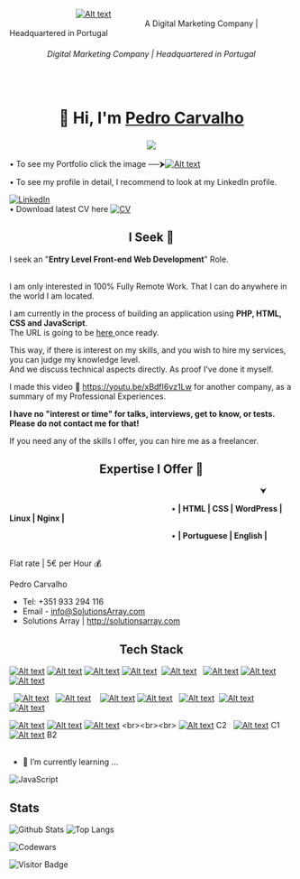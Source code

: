 &nbsp;&nbsp;&nbsp;&nbsp;&nbsp;&nbsp;&nbsp;&nbsp;&nbsp;&nbsp;&nbsp;&nbsp;&nbsp;&nbsp;&nbsp;&nbsp;&nbsp;&nbsp;&nbsp;&nbsp;&nbsp;&nbsp;&nbsp;&nbsp;&nbsp;&nbsp;&nbsp;&nbsp;&nbsp;&nbsp;[![Alt text](http://mixed.solutionsarray.com/wp-content/uploads/2023/10/SolutionsArray1.com_.png)](https://solutionsarray.com/)
<br>
&nbsp;&nbsp;&nbsp;&nbsp;&nbsp;&nbsp;&nbsp;&nbsp;&nbsp;&nbsp;&nbsp;&nbsp;&nbsp;&nbsp;&nbsp;&nbsp;&nbsp;&nbsp;&nbsp;&nbsp;&nbsp;&nbsp;&nbsp;&nbsp;&nbsp;&nbsp;&nbsp;&nbsp;&nbsp;&nbsp;&nbsp;&nbsp;&nbsp;&nbsp;&nbsp;&nbsp;&nbsp;&nbsp;&nbsp;&nbsp;&nbsp;&nbsp;&nbsp;&nbsp;&nbsp;&nbsp;&nbsp;&nbsp;&nbsp;&nbsp;&nbsp;&nbsp;&nbsp;&nbsp;&nbsp;&nbsp;&nbsp;&nbsp;&nbsp;&nbsp;&nbsp;A Digital Marketing Company | Headquartered in Portugal

<h6 align="center">Digital Marketing Company | Headquartered in Portugal</h6>

<br>
<h1 align="center">👋 Hi, I'm <a href="https://www.linkedin.com/in/solutionsarray/" target="_blank"> Pedro Carvalho </a></h1> 
<h3 align="center"> <img src="https://readme-typing-svg.herokuapp.com?color=0357F7&lines=Web+Developer+from+Portugal+%3A)" /> </h3>

&#x2022; To see my Portfolio click the image ──⮞[![Alt text](http://mixed.solutionsarray.com/wp-content/uploads/2023/10/Portfolio2.png)](https://solutionsarray.com/portfolio/)

&#x2022; To see my profile in detail, I recommend to look at my LinkedIn profile.

[![LinkedIn](https://img.shields.io/badge/linkedin-%230077B5.svg?style=for-the-badge&logo=linkedin&logoColor=white)](https://www.linkedin.com/in/SolutionsArray/)
<br>&#x2022;&nbsp;Download latest CV here [![CV](http://mixed.solutionsarray.com/wp-content/uploads/2023/08/small_curriculum1.png)](http://mixed.solutionsarray.com/cv/)
<p>
  
<h2 align="center">I Seek 🔎</h2>
I seek an "<b>Entry Level Front-end Web Development</b>" Role.

<br>I am only interested in 100% Fully Remote Work. That I can do anywhere in the world I am located.

I am currently in the process of building an application using <b>PHP, HTML, CSS and JavaScript</b>. 
<br>The URL is going to be <a href="#"> here </a> once ready. 

This way, if there is interest on my skills, and you wish to hire my services, you can judge my knowledge level. 
<br>And we discuss technical aspects directly. As proof I've done it myself.

I made this video 🎥  https://youtu.be/xBdfI6vz1Lw  for another company, as a summary of my Professional Experiences.

<b>I have no "interest or time" for talks, interviews, get to know, or tests.
<br> Please do not contact me for that!
</b>


If you need any of the skills I offer, you can hire me as a freelancer.

<h2 align="center">Expertise I Offer 📢</h2>

&nbsp;&nbsp;&nbsp;&nbsp;&nbsp;&nbsp;&nbsp;&nbsp;&nbsp;&nbsp;&nbsp;&nbsp;&nbsp;&nbsp;&nbsp;&nbsp;&nbsp;&nbsp;&nbsp;&nbsp;&nbsp;&nbsp;&nbsp;&nbsp;&nbsp;&nbsp;&nbsp;&nbsp;&nbsp;&nbsp;&nbsp;&nbsp;&nbsp;&nbsp;&nbsp;&nbsp;&nbsp;&nbsp;&nbsp;&nbsp;&nbsp;&nbsp;&nbsp;&nbsp;&nbsp;&nbsp;&nbsp;&nbsp;&nbsp;&nbsp;&nbsp;&nbsp;&nbsp;&nbsp;&nbsp;&nbsp;&nbsp;&nbsp;&nbsp;&nbsp;&nbsp;&nbsp;&nbsp;&nbsp;&nbsp;&nbsp;&nbsp;&nbsp;&nbsp;&nbsp;&nbsp;&nbsp;&nbsp;&nbsp;&nbsp;&nbsp;&nbsp;&nbsp;&nbsp;&nbsp;&nbsp;&nbsp;&nbsp;&nbsp;&nbsp;&nbsp;&nbsp;&nbsp;&nbsp;&nbsp;&nbsp;&nbsp;&nbsp;&nbsp;&nbsp;&nbsp;&nbsp;&nbsp;&nbsp;&nbsp;&nbsp;&nbsp;&nbsp;&nbsp;&nbsp;&nbsp;&nbsp;&nbsp;&nbsp;&nbsp;&nbsp;&nbsp;&nbsp;⮟

&nbsp;&nbsp;&nbsp;&nbsp;&nbsp;&nbsp;&nbsp;&nbsp;&nbsp;&nbsp;&nbsp;&nbsp;&nbsp;&nbsp;&nbsp;&nbsp;&nbsp;&nbsp;&nbsp;&nbsp;&nbsp;&nbsp;&nbsp;&nbsp;&nbsp;&nbsp;&nbsp;&nbsp;&nbsp;&nbsp;&nbsp;&nbsp;&nbsp;&nbsp;&nbsp;&nbsp;&nbsp;&nbsp;&nbsp;&nbsp;&nbsp;&nbsp;&nbsp;&nbsp;&nbsp;&nbsp;&nbsp;&nbsp;&nbsp;&nbsp;&nbsp;&nbsp;&nbsp;&nbsp;&nbsp;&nbsp;&nbsp;&nbsp;&nbsp;&nbsp;&nbsp;&nbsp;&nbsp;&nbsp;&nbsp;&nbsp;&nbsp;&nbsp;&nbsp;&nbsp;&nbsp;&nbsp;&nbsp;&#x2022;&nbsp;<b>| HTML | CSS | WordPress | Linux | Nginx |</b>

&nbsp;&nbsp;&nbsp;&nbsp;&nbsp;&nbsp;&nbsp;&nbsp;&nbsp;&nbsp;&nbsp;&nbsp;&nbsp;&nbsp;&nbsp;&nbsp;&nbsp;&nbsp;&nbsp;&nbsp;&nbsp;&nbsp;&nbsp;&nbsp;&nbsp;&nbsp;&nbsp;&nbsp;&nbsp;&nbsp;&nbsp;&nbsp;&nbsp;&nbsp;&nbsp;&nbsp;&nbsp;&nbsp;&nbsp;&nbsp;&nbsp;&nbsp;&nbsp;&nbsp;&nbsp;&nbsp;&nbsp;&nbsp;&nbsp;&nbsp;&nbsp;&nbsp;&nbsp;&nbsp;&nbsp;&nbsp;&nbsp;&nbsp;&nbsp;&nbsp;&nbsp;&nbsp;&nbsp;&nbsp;&nbsp;&nbsp;&nbsp;&nbsp;&nbsp;&nbsp;&nbsp;&nbsp;&nbsp;&#x2022;&nbsp;<b>| Portuguese | English |</center></b>


<br>Flat rate | 5€ per Hour 💰<br>

Pedro Carvalho
- Tel: +351 933 294 116
- Email - info@SolutionsArray.com
- Solutions Array | http://solutionsarray.com


<h2 align="center">Tech Stack</h2>

[![Alt text](http://mixed.solutionsarray.com/wp-content/uploads/2023/10/1CICD.png)](https://en.wikipedia.org/wiki/CI/CD)
[![Alt text](http://mixed.solutionsarray.com/wp-content/uploads/2023/08/Linux5.png)](https://en.wikipedia.org/wiki/Linux)
[![Alt text](http://mixed.solutionsarray.com/wp-content/uploads/2023/09/2small_AppArmor.png)](https://apparmor.net/)
[![Alt text](http://mixed.solutionsarray.com/wp-content/uploads/2023/09/small_SELinux.png)](https://en.wikipedia.org/wiki/Security-Enhanced_Linux)
&nbsp;[![Alt text](http://mixed.solutionsarray.com/wp-content/uploads/2023/08/UNIX.png)](https://en.wikipedia.org/wiki/Unix)
&nbsp;&nbsp;[![Alt text](http://mixed.solutionsarray.com/wp-content/uploads/2023/08/php.jpg)](https://www.php.net/)
[![Alt text](http://mixed.solutionsarray.com/wp-content/uploads/2023/08/Laravel.png)](https://laravel.com/)
[![Alt text](http://mixed.solutionsarray.com/wp-content/uploads/2023/08/JavaScript.png)](https://en.wikipedia.org/wiki/JavaScript)

&nbsp;&nbsp;[![Alt text](http://mixed.solutionsarray.com/wp-content/uploads/2023/08/Node.js.png)](https://nodejs.org/en)
&nbsp;&nbsp;[![Alt text](http://mixed.solutionsarray.com/wp-content/uploads/2023/08/MySQL.png)](https://www.mysql.com/)
&nbsp;&nbsp;&nbsp;[![Alt text](http://mixed.solutionsarray.com/wp-content/uploads/2023/09/5small_PostgreSQL.png)](https://www.postgresql.org/)
[![Alt text](http://mixed.solutionsarray.com/wp-content/uploads/2023/09/small_Apache.png)](https://httpd.apache.org/)
&nbsp;&nbsp;[![Alt text](http://mixed.solutionsarray.com/wp-content/uploads/2023/09/small_Nginx.png)](https://nginx.org/en/)
&nbsp;[![Alt text](http://mixed.solutionsarray.com/wp-content/uploads/2023/08/small_git.png)](https://git-scm.com/)
&nbsp;[![Alt text](http://mixed.solutionsarray.com/wp-content/uploads/2023/08/small_docker.webp)](https://www.docker.com/)

[![Alt text](http://mixed.solutionsarray.com/wp-content/uploads/2023/08/small_podman.png)](https://podman.io/)
[![Alt text](https://img.shields.io/badge/kubernetes-white?style=for-the-badge&logo=kubernetes)](https://kubernetes.io/)
[![Alt text](http://mixed.solutionsarray.com/wp-content/uploads/2023/10/5python.png)](https://en.wikipedia.org/wiki/Python_(programming_language))
<br><br><br>
[![Alt text](http://mixed.solutionsarray.com/wp-content/uploads/2023/08/portugal-flag-icon-32.png)](https://en.wikipedia.org/wiki/Portuguese_language)&nbsp;C2 &nbsp;
[![Alt text](http://mixed.solutionsarray.com/wp-content/uploads/2023/08/united-states-of-america-flag-3d-icon-32.png)](https://en.wikipedia.org/wiki/American_English)&nbsp;C1 &nbsp;
[![Alt text](http://mixed.solutionsarray.com/wp-content/uploads/2023/08/spain-flag-icon-32.png)](https://en.wikipedia.org/wiki/Spanish_language)&nbsp;B2
<br><br>    
- 🫡 I’m currently learning ...
  
![JavaScript](https://img.shields.io/badge/-JavaScript-black?style=flat-square&logo=javascript)

## Stats

![Github Stats](https://github-readme-stats.vercel.app/api?username=pedro-su&count_private=true&show_icons=true&include_all_commits=true&theme=prussian&layout=compact)
![Top Langs](https://github-readme-stats.vercel.app/api/top-langs/?username=pedro-su&hide=TeX&layout=compact&theme=prussian)

![Codewars](https://github.r2v.ch/codewars?user=pedcar)

![Visitor Badge](https://visitor-badge.laobi.icu/badge?page_id=pedrocarvalho)

<!--
**pedrocarvalho/pedrocarvalho** is a ✨ _special_ ✨ repository because its `README.md` (this file) appears on your GitHub profile.

Here are some ideas to get you started:

- 🔭 I’m currently working on ...
- 🌱 I’m currently learning ...
- 👯 I’m looking to collaborate on ...
- 🤔 I’m looking for help with ...
- 💬 Ask me about ...
- 📫 How to reach me: ...
- 😄 Pronouns: ...
- ⚡ Fun fact: ...
-->




